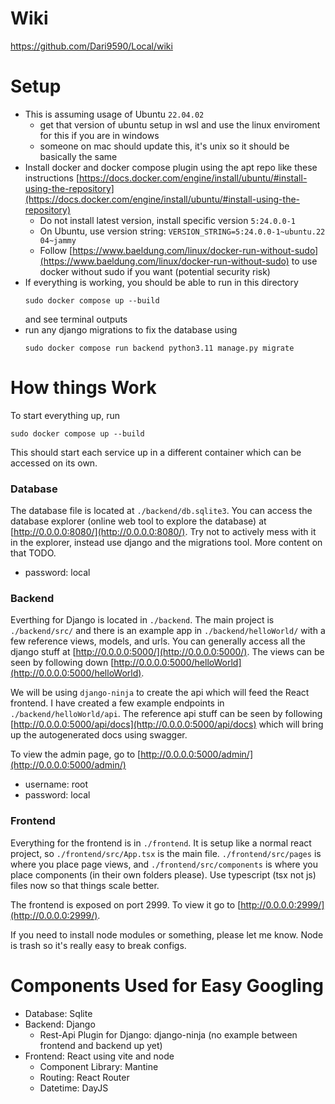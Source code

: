 # Wiki
https://github.com/Dari9590/Local/wiki

# Setup
- This is assuming usage of Ubuntu `22.04.02`
    - get that version of ubuntu setup in wsl and use the linux enviroment for this if you are in windows
    - someone on mac should update this, it's unix so it should be basically the same
- Install docker and docker compose plugin using the apt repo like these instructions [https://docs.docker.com/engine/install/ubuntu/#install-using-the-repository](https://docs.docker.com/engine/install/ubuntu/#install-using-the-repository)
    - Do not install latest version, install specific version `5:24.0.0-1`
    - On Ubuntu, use version string: `VERSION_STRING=5:24.0.0-1~ubuntu.22 04~jammy`
    - Follow [https://www.baeldung.com/linux/docker-run-without-sudo](https://www.baeldung.com/linux/docker-run-without-sudo) to use docker without sudo if you want (potential security risk)
- If everything is working, you should be able to run in this directory
    ```
    sudo docker compose up --build
    ```
    and see terminal outputs
- run any django migrations to fix the database using
    ```
    sudo docker compose run backend python3.11 manage.py migrate
    ```

# How things Work
To start everything up, run
```
sudo docker compose up --build
```
This should start each service up in a different container which can be accessed on its own.

### Database
The database file is located at `./backend/db.sqlite3`. You can access the database explorer (online web tool to explore the database) at [http://0.0.0.0:8080/](http://0.0.0.0:8080/). Try not to actively mess with it in the explorer, instead use django and the migrations tool. More content on that TODO.
- password: local

### Backend
Everthing for Django is located in `./backend`. The main project is `./backend/src/` and there is an example app in `./backend/helloWorld/` with a few reference views, models, and urls. You can generally access all the django stuff at [http://0.0.0.0:5000/](http://0.0.0.0:5000/). The views can be seen by following down [http://0.0.0.0:5000/helloWorld](http://0.0.0.0:5000/helloWorld).

We will be using `django-ninja` to create the api which will feed the React frontend. I have created a few example endpoints in `./backend/helloWorld/api`. The reference api stuff can be seen by following [http://0.0.0.0:5000/api/docs](http://0.0.0.0:5000/api/docs) which will bring up the autogenerated docs using swagger.

To view the admin page, go to [http://0.0.0.0:5000/admin/](http://0.0.0.0:5000/admin/)
- username: root
- password: local

### Frontend
Everything for the frontend is in `./frontend`. It is setup like a normal react project, so `./frontend/src/App.tsx` is the main file. `./frontend/src/pages` is where you place page views, and `./frontend/src/components` is where you place components (in their own folders please). Use typescript (tsx not js) files now so that things scale better.

The frontend is exposed on port 2999. To view it go to [http://0.0.0.0:2999/](http://0.0.0.0:2999/).

If you need to install node modules or something, please let me know. Node is trash so it's really easy to break configs.

# Components Used for Easy Googling
- Database: Sqlite
- Backend: Django
    - Rest-Api Plugin for Django: django-ninja (no example between frontend and backend up yet)
- Frontend: React using vite and node
    - Component Library: Mantine
    - Routing: React Router
    - Datetime: DayJS

